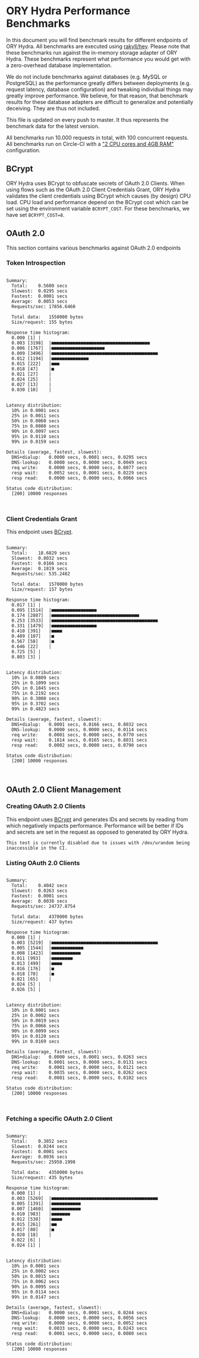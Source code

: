 # ORY Hydra Performance Benchmarks

In this document you will find benchmark results for different endpoints of ORY Hydra. All benchmarks are executed
using [rakyll/hey](https://github.com/rakyll/hey). Please note that these benchmarks run against the in-memory storage
adapter of ORY Hydra. These benchmarks represent what performance you would get with a zero-overhead database implementation.

We do not include benchmarks against databases (e.g. MySQL or PostgreSQL) as the performance greatly differs between
deployments (e.g. request latency, database configuration) and tweaking individual things may greatly improve performance.
We believe, for that reason, that benchmark results for these database adapters are difficult to generalize and potentially
deceiving. They are thus not included.

This file is updated on every push to master. It thus represents the benchmark data for the latest version.

All benchmarks run 10.000 requests in total, with 100 concurrent requests. All benchmarks run on Circle-CI with a
["2 CPU cores and 4GB RAM"](https://support.circleci.com/hc/en-us/articles/360000489307-Why-do-my-tests-take-longer-to-run-on-CircleCI-than-locally-)
configuration.

## BCrypt

ORY Hydra uses BCrypt to obfuscate secrets of OAuth 2.0 Clients. When using flows such as the OAuth 2.0 Client Credentials
Grant, ORY Hydra validates the client credentials using BCrypt which causes (by design) CPU load. CPU load and performance
depend on the BCrypt cost which can be set using the environment variable `BCRYPT_COST`. For these benchmarks,
we have set `BCRYPT_COST=8`.

## OAuth 2.0

This section contains various benchmarks against OAuth 2.0 endpoints

### Token Introspection

```

Summary:
  Total:	0.5600 secs
  Slowest:	0.0295 secs
  Fastest:	0.0001 secs
  Average:	0.0053 secs
  Requests/sec:	17856.6460
  
  Total data:	1550000 bytes
  Size/request:	155 bytes

Response time histogram:
  0.000 [1]	|
  0.003 [3198]	|■■■■■■■■■■■■■■■■■■■■■■■■■■■■■■■■■■■■■
  0.006 [1767]	|■■■■■■■■■■■■■■■■■■■■
  0.009 [3496]	|■■■■■■■■■■■■■■■■■■■■■■■■■■■■■■■■■■■■■■■■
  0.012 [1194]	|■■■■■■■■■■■■■■
  0.015 [222]	|■■■
  0.018 [47]	|■
  0.021 [27]	|
  0.024 [25]	|
  0.027 [13]	|
  0.030 [10]	|


Latency distribution:
  10% in 0.0001 secs
  25% in 0.0011 secs
  50% in 0.0060 secs
  75% in 0.0080 secs
  90% in 0.0097 secs
  95% in 0.0110 secs
  99% in 0.0159 secs

Details (average, fastest, slowest):
  DNS+dialup:	0.0000 secs, 0.0001 secs, 0.0295 secs
  DNS-lookup:	0.0000 secs, 0.0000 secs, 0.0049 secs
  req write:	0.0000 secs, 0.0000 secs, 0.0077 secs
  resp wait:	0.0052 secs, 0.0001 secs, 0.0229 secs
  resp read:	0.0000 secs, 0.0000 secs, 0.0066 secs

Status code distribution:
  [200]	10000 responses



```

### Client Credentials Grant

This endpoint uses [BCrypt](#bcrypt).

```

Summary:
  Total:	18.6829 secs
  Slowest:	0.8032 secs
  Fastest:	0.0166 secs
  Average:	0.1819 secs
  Requests/sec:	535.2482
  
  Total data:	1570000 bytes
  Size/request:	157 bytes

Response time histogram:
  0.017 [1]	|
  0.095 [1514]	|■■■■■■■■■■■■■■■■■
  0.174 [2887]	|■■■■■■■■■■■■■■■■■■■■■■■■■■■■■■■■■
  0.253 [3533]	|■■■■■■■■■■■■■■■■■■■■■■■■■■■■■■■■■■■■■■■■
  0.331 [1479]	|■■■■■■■■■■■■■■■■■
  0.410 [391]	|■■■■
  0.489 [107]	|■
  0.567 [58]	|■
  0.646 [22]	|
  0.725 [5]	|
  0.803 [3]	|


Latency distribution:
  10% in 0.0809 secs
  25% in 0.1099 secs
  50% in 0.1845 secs
  75% in 0.2192 secs
  90% in 0.3000 secs
  95% in 0.3702 secs
  99% in 0.4823 secs

Details (average, fastest, slowest):
  DNS+dialup:	0.0001 secs, 0.0166 secs, 0.8032 secs
  DNS-lookup:	0.0000 secs, 0.0000 secs, 0.0114 secs
  req write:	0.0001 secs, 0.0000 secs, 0.0770 secs
  resp wait:	0.1814 secs, 0.0165 secs, 0.8031 secs
  resp read:	0.0002 secs, 0.0000 secs, 0.0790 secs

Status code distribution:
  [200]	10000 responses



```

## OAuth 2.0 Client Management

### Creating OAuth 2.0 Clients

This endpoint uses [BCrypt](#bcrypt) and generates IDs and secrets by reading from  which negatively impacts
performance. Performance will be better if IDs and secrets are set in the request as opposed to generated by ORY Hydra.

```
This test is currently disabled due to issues with /dev/urandom being inaccessible in the CI.
```

### Listing OAuth 2.0 Clients

```

Summary:
  Total:	0.4042 secs
  Slowest:	0.0263 secs
  Fastest:	0.0001 secs
  Average:	0.0038 secs
  Requests/sec:	24737.8754
  
  Total data:	4370000 bytes
  Size/request:	437 bytes

Response time histogram:
  0.000 [1]	|
  0.003 [5219]	|■■■■■■■■■■■■■■■■■■■■■■■■■■■■■■■■■■■■■■■■
  0.005 [1544]	|■■■■■■■■■■■■
  0.008 [1423]	|■■■■■■■■■■■
  0.011 [993]	|■■■■■■■■
  0.013 [499]	|■■■■
  0.016 [176]	|■
  0.018 [70]	|■
  0.021 [65]	|
  0.024 [5]	|
  0.026 [5]	|


Latency distribution:
  10% in 0.0001 secs
  25% in 0.0002 secs
  50% in 0.0019 secs
  75% in 0.0066 secs
  90% in 0.0099 secs
  95% in 0.0120 secs
  99% in 0.0169 secs

Details (average, fastest, slowest):
  DNS+dialup:	0.0000 secs, 0.0001 secs, 0.0263 secs
  DNS-lookup:	0.0001 secs, 0.0000 secs, 0.0131 secs
  req write:	0.0001 secs, 0.0000 secs, 0.0121 secs
  resp wait:	0.0035 secs, 0.0000 secs, 0.0262 secs
  resp read:	0.0001 secs, 0.0000 secs, 0.0102 secs

Status code distribution:
  [200]	10000 responses



```

### Fetching a specific OAuth 2.0 Client

```

Summary:
  Total:	0.3852 secs
  Slowest:	0.0244 secs
  Fastest:	0.0001 secs
  Average:	0.0036 secs
  Requests/sec:	25958.1998
  
  Total data:	4350000 bytes
  Size/request:	435 bytes

Response time histogram:
  0.000 [1]	|
  0.003 [5269]	|■■■■■■■■■■■■■■■■■■■■■■■■■■■■■■■■■■■■■■■■
  0.005 [1391]	|■■■■■■■■■■■
  0.007 [1460]	|■■■■■■■■■■■
  0.010 [983]	|■■■■■■■
  0.012 [530]	|■■■■
  0.015 [261]	|■■
  0.017 [80]	|■
  0.020 [18]	|
  0.022 [6]	|
  0.024 [1]	|


Latency distribution:
  10% in 0.0001 secs
  25% in 0.0002 secs
  50% in 0.0015 secs
  75% in 0.0062 secs
  90% in 0.0095 secs
  95% in 0.0114 secs
  99% in 0.0147 secs

Details (average, fastest, slowest):
  DNS+dialup:	0.0000 secs, 0.0001 secs, 0.0244 secs
  DNS-lookup:	0.0000 secs, 0.0000 secs, 0.0056 secs
  req write:	0.0000 secs, 0.0000 secs, 0.0052 secs
  resp wait:	0.0033 secs, 0.0000 secs, 0.0243 secs
  resp read:	0.0001 secs, 0.0000 secs, 0.0080 secs

Status code distribution:
  [200]	10000 responses



```
